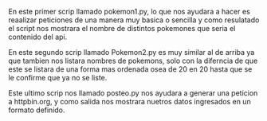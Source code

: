 En este primer scrip llamado pokemon1.py, lo que nos ayudara a hacer es reaalizar peticiones de una manera muy basica o sencilla y como resulatado el script nos mostrara 
el nombre de distintos pokemones que seria el contenido del api.


En este segundo scrip llamado Pokemon2.py es muy similar al de arriba ya que tambien nos listara nombres de pokemons, solo con la diferncia de que este se 
listara de una forma mas ordenada osea de 20 en 20 hasta que se le confirme que ya no se liste.

Este ultimo scrip nos llamado posteo.py nos ayudara a generar una peticion a httpbin.org, y como salida nos mostrara nuetros datos ingresados en un formato definido.
